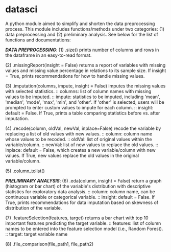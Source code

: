 # datasci
A python module aimed to simplify and shorten the data preprocessing process. This module includes functions/methods under two categories: (1) data preprocessing and (2) preliminary analysis. See below for the list of functions and documentations:

*******DATA PREPROCESSING*******:
(1) .size()
    prints number of columns and rows in the dataframe in an easy-to-read format.
    
(2) .missingReport(insight = False)
    returns a report of variables with missing values and missing value percentage in relations to its sample size. If insight = True, prints recommendations for how to handle missing values.
    
(3) .imputation(columns, impute, insight = False)
    imputes the missing values with selected statistics.
    :: columns: list of column names with missing values to be imputed.
    :: impute: statistics to be imputed, including 'mean', 'median', 'mode', 'max', 'min', and 'other'. If 'other' is selected, users will be prompted to enter custom values to impute for each column.
    :: insight: default = False. If True, prints a table comparing statistics before vs. after imputation.
    
(4) .recode(column, oldVal, newVal, inplace=False)
    recode the variable by replacing a list of old values with new values.
    :: column: column name whose values to be recoded.
    :: oldVal: list of original values within the variable/column.
    :: newVal: list of new values to replace the old values.
    :: inplace: default = False, which creates a new variable/column with new values. If True, new values replace the old values in the original variable/column.
    
(5) .column_tolist()


*******PRELIMINARY ANALYSIS*******:
(6) .eda(column, insight = False)
    return a graph (histogram or bar chart) of the variable's distribution with descriptive statistics for exploratory data analysis.
    :: column: column name, can be continuous variable or categorical variable.
    :: insight: default = False. If True, prints recommendations for data imputation based on skewness of distribution of the variable.

(7) .featureSelection(features, target)
    returns a bar chart with top 10 important features predicting the target variable.
    :: features: list of column names to be entered into the feature selection model (i.e., Random Forest).
    :: target: target variable name

(8) .file_comparison(file_path1, file_path2)



